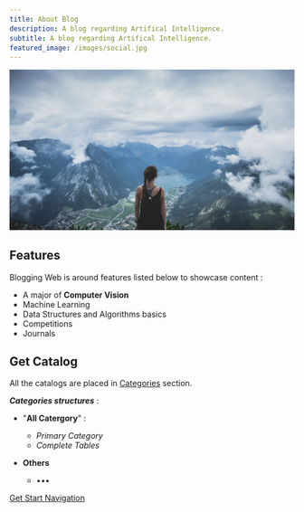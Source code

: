 ```yaml
---
title: About Blog
description: A blog regarding Artifical Intelligence.
subtitle: A blog regarding Artifical Intelligence.
featured_image: /images/social.jpg
---
```


![](/images/demo/Samples.jpg)

## Features

Blogging Web is around features listed below to showcase content :

* A major of **Computer Vision**
* Machine Learning
* Data Structures and Algorithms basics
* Competitions
* Journals

## Get Catalog

All the catalogs are placed in [Categories](https://glaciermelt.github.io/catalogs) section.<br />

***Categories structures*** :

* "**All Catergory**" :
  * *Primary Category*
  * *Complete Tables*
  
* **Others**
  * •••

<a href="{{ GlacierMelt.github.io/_catalogs/2020-03-13-All-Category.md }}" class="button button--large">Get Start Navigation</a>
